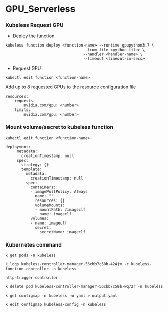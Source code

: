# GPU_Serverless

### Kubeless Request GPU

- Deploy the function 
``` 
kubeless function deploy <function-name> --runtime gpupython3.7 \
                                  --from-file <python-file> \
                                  --handler <handler-name> \
                                  --timeout <timeout-in-secs>  
```

- Request GPU
```
kubectl edit function <function-name>
```
Add up to 8 requested GPUs to the resource configuration file
```
resources:
    requests:
        nvidia.com/gpu: <number>
    limits:
        nvidia.com/gpu: <number>
```


### Mount volume/secret to kubeless function

``` kubectl edit function <function-name> ```

```
deployment:
     metadata:
       creationTimestamp: null
     spec:
       strategy: {}
       template:
         metadata:
           creationTimestamp: null
         spec:
           containers:
           - imagePullPolicy: Always
             name: ""
             resources: {}
             volumeMounts:
             - mountPath: /imageclf
               name: imageclf
           volumes:
           - name: imageclf
             secret:
               secretName: imageclf
```

### Kubernetes command

```
k get pods -n kubeless

k logs kubeless-controller-manager-56cbb7c58b-424jv -c kubeless-function-controller -n kubeless

http-trigger-controller

k delete pod kubeless-controller-manager-56cbb7c58b-wq72r -n kubeless

k get configmap -n kubeless -o yaml > output.yaml

k edit configmap kubeless-config -n kubeless

```